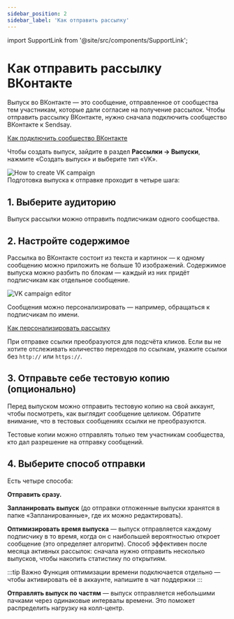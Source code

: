 ```yaml
---
sidebar_position: 2
sidebar_label: 'Как отправить рассылку'
---
```


import SupportLink from '@site/src/components/SupportLink';

# Как отправить рассылку ВКонтакте

Выпуск во ВКонтакте — это сообщение, отправленное от сообщества тем участникам, которые дали согласие на получение рассылок. Чтобы отправить рассылку ВКонтакте, нужно сначала подключить сообщество ВКонтакте к Sendsay.

[Как подключить сообщество ВКонтакте](https://docs.sendsay.ru/other-channels/vk/how-to-connect-vk-community)

Чтобы создать выпуск, зайдите в раздел **Рассылки → Выпуски**, нажмите «Создать выпуск» и выберите тип «VK».

![How to create VK campaign](/img/other-channels/vk/how-to-create-vk-campaign/how-to-create-vk-campaign.gif) <br/>
Подготовка выпуска к отправке проходит в четыре шага:

## 1. Выберите аудиторию

Выпуск рассылки можно отправить подписчикам одного сообщества.

## 2. Настройте содержимое

Рассылка во ВКонтакте состоит из текста и картинок — к одному сообщению можно приложить не больше 10 изображений. Содержимое выпуска можно разбить по блокам — каждый из них придёт подписчикам как отдельное сообщение.

![VK campaign editor](/img/other-channels/vk/how-to-create-vk-campaign/vk-campaign-editor.png) <br/>

Сообщения можно персонализировать — например, обращаться к подписчикам по имени.

[Как персонализировать рассылку](https://docs.sendsay.ru/email-campaigns/personalization/how-to-personalize-campaign)

При отправке ссылки преобразуются для подсчёта кликов. Если вы не хотите отслеживать количество переходов по ссылкам, укажите ссылки без `http://` или `https://`.

## 3. Отправьте себе тестовую копию (опционально)

Перед выпуском можно отправить тестовую копию на свой аккаунт, чтобы посмотреть, как выглядит сообщение целиком. Обратите внимание, что в тестовых сообщениях ссылки не преобразуются.

Тестовые копии можно отправлять только тем участникам сообщества, кто дал разрешение на отправку сообщений.

## 4. Выберите способ отправки

Есть четыре способа:

**Отправить сразу.**

**Запланировать выпуск** (до отправки отложенные выпуски хранятся в папке «Запланированные», где их можно редактировать).

**Оптимизировать время выпуска** — выпуск отправляется каждому подписчику в то время, когда он с наибольшей вероятностью откроет сообщение (это определяет алгоритм). Способ эффективен после месяца активных рассылок: сначала нужно отправить несколько выпусков, чтобы накопить статистику по открытиям.

:::tip Важно
Функция оптимизации времени подключается отдельно — чтобы активировать её в аккаунте, <SupportLink>напишите в чат поддержки</SupportLink>
:::

**Отправлять выпуск по частям** — выпуск отправляется небольшими пачками через одинаковые интервалы времени. Это поможет распределить нагрузку на колл-центр.
